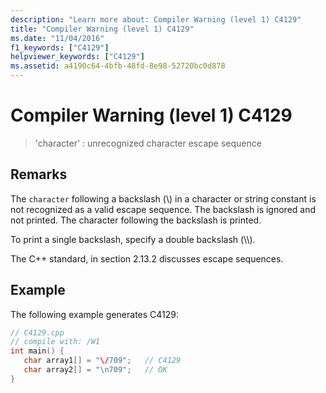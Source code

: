 ```yaml
---
description: "Learn more about: Compiler Warning (level 1) C4129"
title: "Compiler Warning (level 1) C4129"
ms.date: "11/04/2016"
f1_keywords: ["C4129"]
helpviewer_keywords: ["C4129"]
ms.assetid: a4190c64-4bfb-48fd-8e98-52720bc0d878
---
```

# Compiler Warning (level 1) C4129

> 'character' : unrecognized character escape sequence

## Remarks

The `character` following a backslash (\\) in a character or string constant is not recognized as a valid escape sequence. The backslash is ignored and not printed. The character following the backslash is printed.

To print a single backslash, specify a double backslash (\\\\).

The C++ standard, in section 2.13.2 discusses escape sequences.

## Example

The following example generates C4129:

```cpp
// C4129.cpp
// compile with: /W1
int main() {
   char array1[] = "\/709";   // C4129
   char array2[] = "\n709";   // OK
}
```
